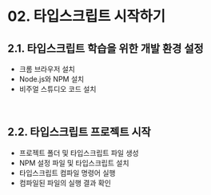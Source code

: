 # 02. 타입스크립트 시작하기

## 2.1. 타입스크립트 학습을 위한 개발 환경 설정

- 크롬 브라우저 설치
- Node.js와 NPM 설치
- 비주얼 스튜디오 코드 설치

<br>

## 2.2. 타입스크립트 프로젝트 시작

- 프로젝트 폴더 및 타입스크립트 파일 생성
- NPM 설정 파일 및 타입스크립트 설치
- 타입스크립트 컴파일 명령어 실행
- 컴파일된 파일의 실행 결과 확인
